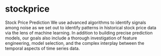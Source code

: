 # stockprice
Stock Price Prediction
We use advanced algorithms to identify signals among noise as we set out to identify patterns in historical stock price data via the lens of machine learning.
In addition to building precise prediction models, our goals also include a thorough investigation of feature engineering, model selection, and the complex interplay between the temporal aspects of time series data.
